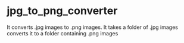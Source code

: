 # jpg_to_png_converter
It converts .jpg images to .png images.
It takes a folder of .jpg images converts it to a folder containing .png images

